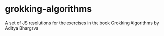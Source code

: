 # grokking-algorithms
A set of JS resolutions for the exercises in the book Grokking Algorithms by Aditya Bhargava
